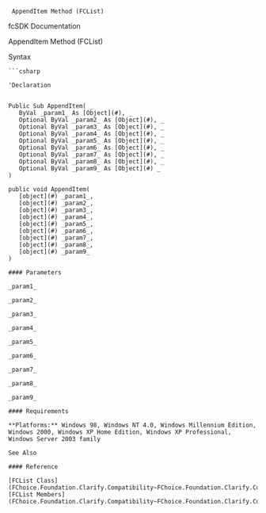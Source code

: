 ﻿     AppendItem Method (FCList)                                                   

fcSDK Documentation

AppendItem Method (FCList)

Syntax

```vbnet
```csharp

'Declaration
 

Public Sub AppendItem( _
   ByVal _param1_ As [Object](#), _
   Optional ByVal _param2_ As [Object](#), _
   Optional ByVal _param3_ As [Object](#), _
   Optional ByVal _param4_ As [Object](#), _
   Optional ByVal _param5_ As [Object](#), _
   Optional ByVal _param6_ As [Object](#), _
   Optional ByVal _param7_ As [Object](#), _
   Optional ByVal _param8_ As [Object](#), _
   Optional ByVal _param9_ As [Object](#) _
) 

public void AppendItem( 
   [object](#) _param1_,
   [object](#) _param2_,
   [object](#) _param3_,
   [object](#) _param4_,
   [object](#) _param5_,
   [object](#) _param6_,
   [object](#) _param7_,
   [object](#) _param8_,
   [object](#) _param9_
)

#### Parameters

_param1_

_param2_

_param3_

_param4_

_param5_

_param6_

_param7_

_param8_

_param9_

#### Requirements

**Platforms:** Windows 98, Windows NT 4.0, Windows Millennium Edition, Windows 2000, Windows XP Home Edition, Windows XP Professional, Windows Server 2003 family

See Also

#### Reference

[FCList Class](FChoice.Foundation.Clarify.Compatibility~FChoice.Foundation.Clarify.Compatibility.FCList.md)  
[FCList Members](FChoice.Foundation.Clarify.Compatibility~FChoice.Foundation.Clarify.Compatibility.FCList_members.md)